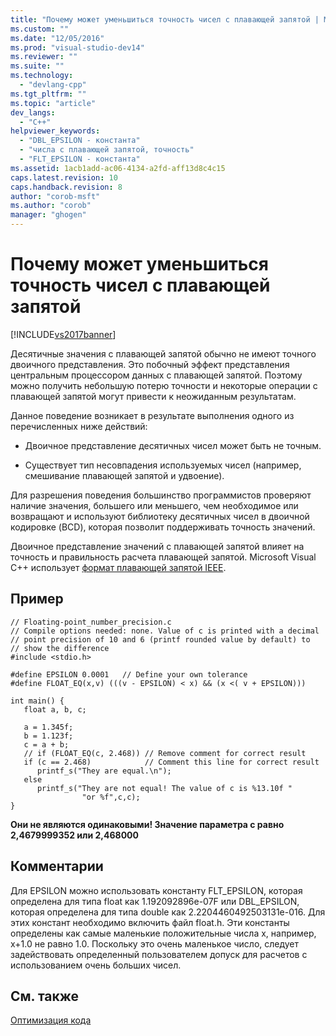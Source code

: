 ```yaml
---
title: "Почему может уменьшиться точность чисел с плавающей запятой | Microsoft Docs"
ms.custom: ""
ms.date: "12/05/2016"
ms.prod: "visual-studio-dev14"
ms.reviewer: ""
ms.suite: ""
ms.technology: 
  - "devlang-cpp"
ms.tgt_pltfrm: ""
ms.topic: "article"
dev_langs: 
  - "C++"
helpviewer_keywords: 
  - "DBL_EPSILON - константа"
  - "числа с плавающей запятой, точность"
  - "FLT_EPSILON - константа"
ms.assetid: 1acb1add-ac06-4134-a2fd-aff13d8c4c15
caps.latest.revision: 10
caps.handback.revision: 8
author: "corob-msft"
ms.author: "corob"
manager: "ghogen"
---
```

# Почему может уменьшиться точность чисел с плавающей запятой
[!INCLUDE[vs2017banner](../../assembler/inline/includes/vs2017banner.md)]

Десятичные значения с плавающей запятой обычно не имеют точного двоичного представления.  Это побочный эффект представления центральным процессором данных с плавающей запятой.  Поэтому можно получить небольшую потерю точности и некоторые операции с плавающей запятой могут привести к неожиданным результатам.  
  
 Данное поведение возникает в результате выполнения одного из перечисленных ниже действий:  
  
-   Двоичное представление десятичных чисел может быть не точным.  
  
-   Существует тип несовпадения используемых чисел \(например, смешивание плавающей запятой и удвоение\).  
  
 Для разрешения поведения большинство программистов проверяют наличие значения, большего или меньшего, чем необходимое или возвращают и используют библиотеку десятичных чисел в двоичной кодировке \(BCD\), которая позволит поддерживать точность значений.  
  
 Двоичное представление значений с плавающей запятой влияет на точность и правильность расчета плавающей запятой.  Microsoft Visual C\+\+ использует [формат плавающей запятой IEEE](../../build/reference/ieee-floating-point-representation.md).  
  
## Пример  
  
```  
// Floating-point_number_precision.c  
// Compile options needed: none. Value of c is printed with a decimal   
// point precision of 10 and 6 (printf rounded value by default) to   
// show the difference  
#include <stdio.h>  
  
#define EPSILON 0.0001   // Define your own tolerance  
#define FLOAT_EQ(x,v) (((v - EPSILON) < x) && (x <( v + EPSILON)))  
  
int main() {  
   float a, b, c;  
  
   a = 1.345f;  
   b = 1.123f;  
   c = a + b;  
   // if (FLOAT_EQ(c, 2.468)) // Remove comment for correct result  
   if (c == 2.468)            // Comment this line for correct result  
      printf_s("They are equal.\n");  
   else  
      printf_s("They are not equal! The value of c is %13.10f "  
                "or %f",c,c);  
}  
```  
  
  **Они не являются одинаковыми\!  Значение параметра c равно 2,4679999352 или 2,468000**    
## Комментарии  
 Для EPSILON можно использовать константу FLT\_EPSILON, которая определена для типа float как 1.192092896e\-07F или DBL\_EPSILON, которая определена для типа double как 2.2204460492503131e\-016.  Для этих констант необходимо включить файл float.h.  Эти константы определены как самые маленькие положительные числа x, например, x\+1.0 не равно 1.0.  Поскольку это очень маленькое число, следует задействовать определенный пользователем допуск для расчетов с использованием очень больших чисел.  
  
## См. также  
 [Оптимизация кода](../../build/reference/optimizing-your-code.md)
